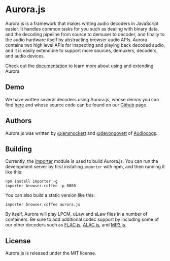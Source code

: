 Aurora.js
=========

Aurora.js is a framework that makes writing audio decoders in JavaScript easier.  It handles common 
tasks for you such as dealing with binary data, and the decoding pipeline from source to demuxer to 
decoder, and finally to the audio hardware itself by abstracting browser audio APIs.  Aurora contains 
two high level APIs for inspecting and playing back decoded audio, and it is easily extendible to support 
more sources, demuxers, decoders, and audio devices.

Check out the [documentation](https://github.com/audiocogs/aurora.js/wiki) to learn more about using and 
extending Aurora.

## Demo

We have written several decoders using Aurora.js, whose demos you can find [here](http://audiocogs.org/codecs/)
and whose source code can be found on our [Github](https://github.com/audiocogs/) page.

## Authors

Aurora.js was written by [@jensnockert](https://github.com/jensnockert) and [@devongovett](https://github.com/devongovett) 
of [Audiocogs](https://github.com/audiocogs/).

## Building

Currently, the [importer](https://github.com/devongovett/importer) module is used to build Aurora.js.  You can run
the development server by first installing `importer` with npm, and then running it like this:

    npm install importer -g
    importer browser.coffee -p 8080
    
You can also build a static version like this:

    importer browser.coffee aurora.js
    
By itself, Aurora will play LPCM, uLaw and aLaw files in a number of containers.  Be sure to add additional codec support 
by including some of our other decoders such as [FLAC.js](https://github.com/audiocogs/flac.js), 
[ALAC.js](https://github.com/audiocogs/alac.js), and [MP3.js](https://github.com/devongovett/mp3.js).

## License

Aurora.js is released under the MIT license.